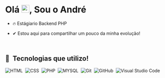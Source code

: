 
<h1 align="left">Olá <img src="https://raw.githubusercontent.com/kaueMarques/kaueMarques/master/hi.gif" width="25px">, Sou o André</h1>


- 🔥 Estágiario Backend PHP 

- ✔ Estou aqui para compartilhar um pouco da minha evolução!

<br>

## 🚀 &nbsp;Tecnologias que utilizo!
 
![HTML](https://img.shields.io/badge/HTML5-05122A?style=for-the-badge&logo=HTML5&logoColor=ED8B00)&nbsp;
![CSS](https://img.shields.io/badge/css3-05122A?style=for-the-badge&logo=css3&logoColor=1572B6)&nbsp;
![PHP](https://img.shields.io/badge/PHP-05122A?style=for-the-badge&logo=PHP&logoColor=836FFF)&nbsp;
![MYSQL](https://img.shields.io/badge/MYSQL-05122A?style=for-the-badge&logo=MYSQL&logoColor=white)&nbsp;
![Git](https://img.shields.io/badge/GIT-05122A?style=for-the-badge&logo=GIT&logoColor=ED8B0)&nbsp;
![GitHub](https://img.shields.io/badge/GITHUB-05122A?style=for-the-badge&logo=GITHUB&logoColor=ED8B0)&nbsp;
![Visual Studio Code](https://img.shields.io/badge/VISUALSTUDIOCODE-05122A?style=for-the-badge&logo=VISUALSTUDIOCODE&logoColor=1E90FF)&nbsp;

<br>

